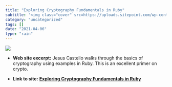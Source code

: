 ```yaml
---
title: "Exploring Cryptography Fundamentals in Ruby"
subtitle: '<img class="cover" src=https://uploads.sitepoint.com/wp-content/uploads/2016/06/1469266140photo-1459...'
category: "uncategorized"
tags: []
date: "2021-04-06"
type: "rain"
---
```

<img class="cover" src=https://uploads.sitepoint.com/wp-content/uploads/2016/06/1469266140photo-1459292113141-4cacea7878b1.jpg>



* **Web site excerpt:** Jesus Castello walks through the basics of cryptography using examples in Ruby. This is an excellent primer on crypto.

* **Link to site:** **[Exploring Cryptography Fundamentals in Ruby](https://www.sitepoint.com/exploring-cryptography-fundamentals-in-ruby)**